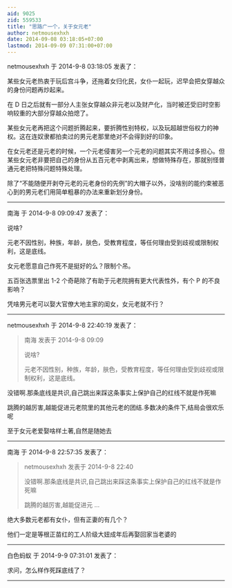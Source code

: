 ```yaml
---
aid: 9025
zid: 559533
title: "思路广一个，关于女元老"
author: netmousexhxh
date: 2014-09-08 03:18:05+07:00
lastmod: 2014-09-09 07:31:00+07:00
---
```


netmousexhxh 于 2014-9-8 03:18:05 发表了：

某些女元老热衷于玩后宫斗争，还拖着女归化民，女仆一起玩，迟早会把女穿越众的身份问题再炒起来。

在 D 日之后就有一部分人主张女穿越众非元老以及财产化，当时被还受旧时空影响较重的大部分穿越众拍熄了。

某些女元老再把这个问题折腾起来，要折腾性别特权，以及玩超越世俗权力的神权。这在连奴隶都拍卖过的男元老那里绝对不会得到好的印象。

在女元老还是元老的时候，一个元老侵害另一个元老的问题其实不用过多担心。但某些女元老非要把自己的身份从五百元老中剥离出来，想做特殊存在，那就别怪普通元老把特殊问题特殊处理。

除了“不能随便开剥夺元老的元老身份的先例”的大帽子以外，没啥别的能约束被恶心到的男元老们用简单粗暴的办法来重新划分身份。

---

南海 于 2014-9-8 09:09:47 发表了：

说啥?

元老不因性别，种族，年龄，肤色，受教育程度，等任何理由受到歧视或限制权利，这是底线。

女元老愿意自己作死不是挺好的么？限制个吊。

五百张选票里出 1-2 个奇葩除了有助于元老院拥有更大代表性外，有个 P 的不良影响？

凭啥男元老可以娶大官僚大地主家的闺女，女元老就不行？

---

netmousexhxh 于 2014-9-8 22:40:19 发表了：

> 南海 发表于 2014-9-8 09:09
>
> 说啥?
>
> 元老不因性别，种族，年龄，肤色，受教育程度，等任何理由受到歧视或限制权利，这是底线。

没错啊.那条底线是共识,自己跳出来踩这条事实上保护自己的红线不就是作死嘛

跳腾的越厉害,越能促进元老院里的其他元老的团结.多数决的条件下,结局会很欢乐呢

至于女元老爱娶啥样土著,自然是随她去

---

南海 于 2014-9-8 22:57:35 发表了：

> netmousexhxh 发表于 2014-9-8 22:40
>
> 没错啊.那条底线是共识,自己跳出来踩这条事实上保护自己的红线不就是作死嘛
>
> 跳腾的越厉害,越能促进元 ...

绝大多数元老都有女仆，但有正妻的有几个？

他们一定是等根正苗红的工人阶级大妞成年后再娶回家当老婆的

---

白色蚂蚁 于 2014-9-9 07:31:01 发表了：

求问，怎么样作死踩底线了？

---
